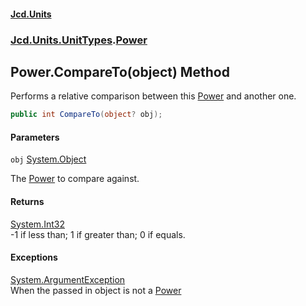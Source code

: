 #### [Jcd.Units](index.md 'index')
### [Jcd.Units.UnitTypes](Jcd.Units.UnitTypes.md 'Jcd.Units.UnitTypes').[Power](Jcd.Units.UnitTypes.Power.md 'Jcd.Units.UnitTypes.Power')

## Power.CompareTo(object) Method

Performs a relative comparison between this [Power](Jcd.Units.UnitTypes.Power.md 'Jcd.Units.UnitTypes.Power') and another one.

```csharp
public int CompareTo(object? obj);
```
#### Parameters

<a name='Jcd.Units.UnitTypes.Power.CompareTo(object).obj'></a>

`obj` [System.Object](https://docs.microsoft.com/en-us/dotnet/api/System.Object 'System.Object')

The [Power](Jcd.Units.UnitTypes.Power.md 'Jcd.Units.UnitTypes.Power') to compare against.

#### Returns
[System.Int32](https://docs.microsoft.com/en-us/dotnet/api/System.Int32 'System.Int32')  
-1 if less than; 1 if greater than; 0 if equals.

#### Exceptions

[System.ArgumentException](https://docs.microsoft.com/en-us/dotnet/api/System.ArgumentException 'System.ArgumentException')  
When the passed in object is not a [Power](Jcd.Units.UnitTypes.Power.md 'Jcd.Units.UnitTypes.Power')